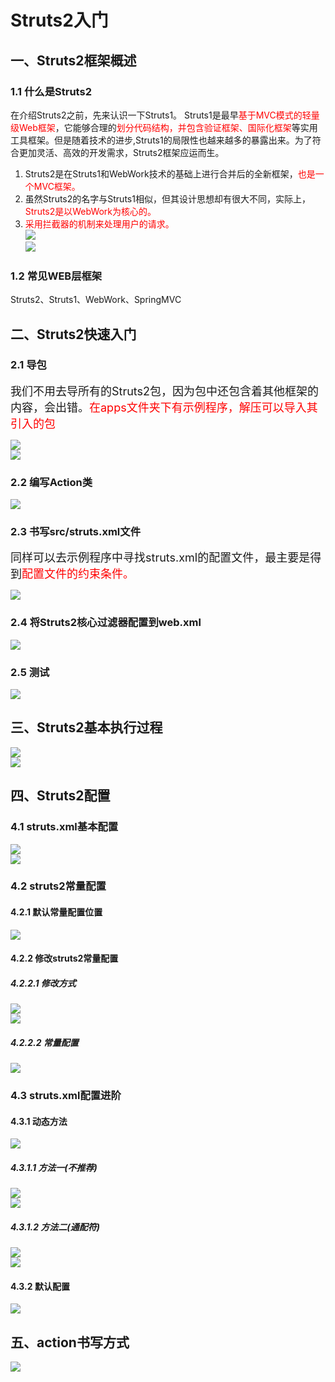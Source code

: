 # Struts2入门  
## 一、Struts2框架概述  
### 1.1 什么是Struts2  
 在介绍Struts2之前，先来认识一下Struts1。 Struts1是最早<font color=red>基于MVC模式的轻量级Web框架</font>，它能够合理的<font color=red>划分代码结构，并包含验证框架、国际化框架</font>等实用工具框架。但是随着技术的进步,Struts1的局限性也越来越多的暴露出来。为了符合更加灵活、高效的开发需求，Struts2框架应运而生。  
 1. Struts2是在Struts1和WebWork技术的基础上进行合并后的全新框架，<font color=red>也是一个MVC框架。</font>  
 2. 虽然Struts2的名字与Struts1相似，但其设计思想却有很大不同，实际上，<font color=red>Struts2是以WebWork为核心的。</font>  
 3. <font color=red>采用拦截器的机制来处理用户的请求。</font>  
 ![](1.Struts2%E5%AD%A6%E4%B9%A0%E6%97%A5%E5%BF%97%E4%B8%80.assets/20190517162841725_24728.png )  
 ![](_v_images/20190517162957036_29471.png )
### 1.2 常见WEB层框架  
Struts2、Struts1、WebWork、SpringMVC  
## 二、Struts2快速入门  
### 2.1 导包  
<font size=4>我们不用去导所有的Struts2包，因为包中还包含着其他框架的内容，会出错。<font color=red size=4>在apps文件夹下有示例程序，解压可以导入其引入的包</font></font>  

![](_v_images/20190517143658027_26603.png )  
![](1.Struts2%E5%AD%A6%E4%B9%A0%E6%97%A5%E5%BF%97%E4%B8%80.assets/20190517144100685_30206.png )  

### 2.2 编写Action类  
![](1.Struts2%E5%AD%A6%E4%B9%A0%E6%97%A5%E5%BF%97%E4%B8%80.assets/20190517144224173_2435.png )  
### 2.3 书写src/struts.xml文件  
<font size=4>同样可以去示例程序中寻找struts.xml的配置文件，最主要是得到<font color=red size=4>配置文件的约束条件。</font></font>  

  ![](1.Struts2%E5%AD%A6%E4%B9%A0%E6%97%A5%E5%BF%97%E4%B8%80.assets/20190517144545892_26920.png )  
### 2.4 将Struts2核心过滤器配置到web.xml  
![](1.Struts2%E5%AD%A6%E4%B9%A0%E6%97%A5%E5%BF%97%E4%B8%80.assets/20190517144807505_16714.png )  
### 2.5 测试  
![](1.Struts2%E5%AD%A6%E4%B9%A0%E6%97%A5%E5%BF%97%E4%B8%80.assets/20190517145730001_17061.png )  
## 三、Struts2基本执行过程  
![](1.Struts2%E5%AD%A6%E4%B9%A0%E6%97%A5%E5%BF%97%E4%B8%80.assets/20190517151748288_5249.png )  
![](1.Struts2%E5%AD%A6%E4%B9%A0%E6%97%A5%E5%BF%97%E4%B8%80.assets/20190704195735263_26782.png )  

## 四、Struts2配置  
### 4.1 struts.xml基本配置  
![](1.Struts2%E5%AD%A6%E4%B9%A0%E6%97%A5%E5%BF%97%E4%B8%80.assets/20190704203317587_6447.png )  
![](1.Struts2%E5%AD%A6%E4%B9%A0%E6%97%A5%E5%BF%97%E4%B8%80.assets/20190705000249724_26099.png )  

### 4.2 struts2常量配置  
#### 4.2.1 默认常量配置位置  
![](1.Struts2%E5%AD%A6%E4%B9%A0%E6%97%A5%E5%BF%97%E4%B8%80.assets/20190704212429804_9833.png)  
#### 4.2.2 修改struts2常量配置  
##### 4.2.2.1 修改方式  
![](1.Struts2%E5%AD%A6%E4%B9%A0%E6%97%A5%E5%BF%97%E4%B8%80.assets/20190704212925363_4140.png )  
![](1.Struts2%E5%AD%A6%E4%B9%A0%E6%97%A5%E5%BF%97%E4%B8%80.assets/20190704213042759_19640.png )  

##### 4.2.2.2 常量配置  
![](1.Struts2%E5%AD%A6%E4%B9%A0%E6%97%A5%E5%BF%97%E4%B8%80.assets/20190704213417744_14202.png )  
### 4.3 struts.xml配置进阶  
#### 4.3.1 动态方法  
![](1.Struts2%E5%AD%A6%E4%B9%A0%E6%97%A5%E5%BF%97%E4%B8%80.assets/20190704221703929_21457.png )  
##### 4.3.1.1 方法一(不推荐)  
![](1.Struts2%E5%AD%A6%E4%B9%A0%E6%97%A5%E5%BF%97%E4%B8%80.assets/20190704221904033_683.png )  
![](1.Struts2%E5%AD%A6%E4%B9%A0%E6%97%A5%E5%BF%97%E4%B8%80.assets/20190704222116868_23916.png )  

##### 4.3.1.2 方法二(通配符)  
![](1.Struts2%E5%AD%A6%E4%B9%A0%E6%97%A5%E5%BF%97%E4%B8%80.assets/20190704222653068_32363.png )  
![](1.Struts2%E5%AD%A6%E4%B9%A0%E6%97%A5%E5%BF%97%E4%B8%80.assets/20190704231609801_4638.png )  

#### 4.3.2 默认配置  
![](1.Struts2%E5%AD%A6%E4%B9%A0%E6%97%A5%E5%BF%97%E4%B8%80.assets/20190704232440625_31384.png )  
## 五、action书写方式  
![](1.Struts2%E5%AD%A6%E4%B9%A0%E6%97%A5%E5%BF%97%E4%B8%80.assets/20190704233735317_6193.png )  
